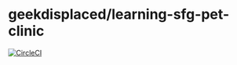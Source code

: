 # geekdisplaced/learning-sfg-pet-clinic

[![CircleCI](https://circleci.com/gh/GeekDisplaced/learning-sfg-pet-clinic/tree/main.svg?style=svg)](https://circleci.com/gh/GeekDisplaced/learning-sfg-pet-clinic/tree/main)